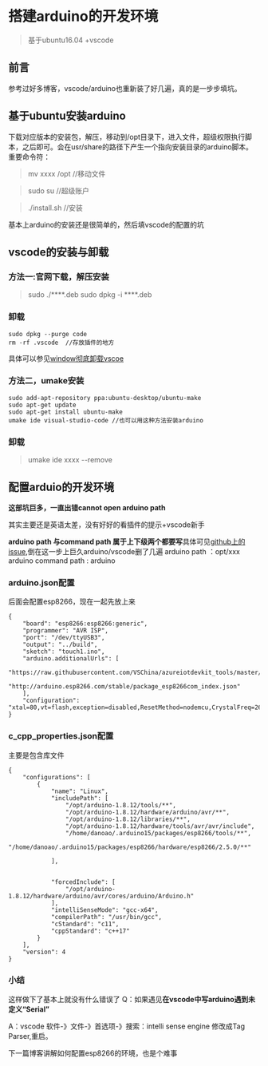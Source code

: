 # 搭建arduino的开发环境
> 基于ubuntu16.04 +vscode
## 前言
参考过好多博客，vscode/arduino也重新装了好几遍，真的是一步步填坑。
## 基于ubuntu安装arduino 
下载对应版本的安装包，解压，移动到/opt目录下，进入文件，超级权限执行脚本，之后即可。会在usr/share的路径下产生一个指向安装目录的arduino脚本。
重要命令符：

> mv xxxx /opt  //移动文件

> sudo su    //超级账户

>./install.sh //安装

基本上arduino的安装还是很简单的，然后填vscode的配置的坑
## vscode的安装与卸载

### 方法一:官网下载，解压安装
>sudo ./****.deb
sudo dpkg -i ****.deb 
### 卸载
```
sudo dpkg --purge code
rm -rf .vscode  //存放插件的地方
```
具体可以参见[window彻底卸载vscoe](https://blog.csdn.net/g_optimistic/article/details/103454394?depth_1-utm_source=distribute.pc_relevant.none-task&utm_source=distribute.pc_relevant.none-task)

### 方法二，umake安装
```
sudo add-apt-repository ppa:ubuntu-desktop/ubuntu-make
sudo apt-get update
sudo apt-get install ubuntu-make
umake ide visual-studio-code //也可以用这种方法安装arduino
```
### 卸载
>umake ide xxxx --remove
## 配置arduio的开发环境
**这部坑巨多，一直出错cannot open arduino path**

其实主要还是英语太差，没有好好的看插件的提示+vscode新手

**arduino path 与command path 属于上下级两个都要写**具体可见[github上的issue](https://github.com/microsoft/vscode-arduino/issues),倒在这一步上巨久arduino/vscode删了几遍
arduino path ：opt/xxx arduino
command path : arduino
### arduino.json配置
后面会配置esp8266，现在一起先放上来
```
{
    "board": "esp8266:esp8266:generic",
    "programmer": "AVR ISP",
    "port": "/dev/ttyUSB3",
    "output": "../build",
    "sketch": "touch1.ino",
    "arduino.additionalUrls": [
        "https://raw.githubusercontent.com/VSChina/azureiotdevkit_tools/master/package_azureboard_index.json",
        "http://arduino.esp8266.com/stable/package_esp8266com_index.json"
    ],
    "configuration": "xtal=80,vt=flash,exception=disabled,ResetMethod=nodemcu,CrystalFreq=26,FlashFreq=40,FlashMode=dout,eesz=512K,led=2,ip=lm2f,dbg=Disabled,lvl=None____,wipe=none,baud=115200"
}
```
### c_cpp_properties.json配置
主要是包含库文件
```
{
    "configurations": [
        {
            "name": "Linux",
            "includePath": [
                "/opt/arduino-1.8.12/tools/**",
                "/opt/arduino-1.8.12/hardware/arduino/avr/**",
                "/opt/arduino-1.8.12/libraries/**",
                "/opt/arduino-1.8.12/hardware/tools/avr/avr/include",
                "/home/danoao/.arduino15/packages/esp8266/tools/**",
                "/home/danoao/.arduino15/packages/esp8266/hardware/esp8266/2.5.0/**"

            ],

    
            "forcedInclude": [
                "/opt/arduino-1.8.12/hardware/arduino/avr/cores/arduino/Arduino.h"
            ],
            "intelliSenseMode": "gcc-x64",
            "compilerPath": "/usr/bin/gcc",
            "cStandard": "c11",
            "cppStandard": "c++17"
        }
    ],
    "version": 4
}
```
### 小结
这样做下了基本上就没有什么错误了
Q：如果遇见**在vscode中写arduino遇到未定义“Serial”**

A：vscode 软件-》文件-》首选项-》搜索：intelli sense engine
修改成Tag Parser,重启。

下一篇博客讲解如何配置esp8266的环境，也是个难事
